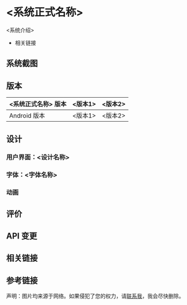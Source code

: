 <!-- 操作系统模板 -->
# <系统正式名称>

<!-- <img class="banner-img" src="<封面地址>" alt="LOGO"/> -->

<系统介绍>

- 相关链接

## 系统截图

<div class="screenshotList">
<!-- <img src="<截图地址1>" alt="<描述>" title="<描述>" loading="lazy" />
<img src="<截图地址2>" alt="<描述>" title="<描述>" loading="lazy" />
<img src="<截图地址3>" alt="<描述>" title="<描述>" loading="lazy" /> -->
</div>

## 版本

| <系统正式名称> 版本 | <版本1> | <版本2> |
| ------------------- | ------- | ------- |
| Android 版本        | <版本1> | <版本2> |

## 设计

### 用户界面：<设计名称>

### 字体：<字体名称>

### 动画

## 评价

<Score :scoreList="scoreList" />

## API 变更

## 相关链接

## 参考链接

声明：图片均来源于网络。如果侵犯了您的权力，请[联系我](mailto:jesse205@qq.com)，我会尽快删除。

<script setup>
  // 在这里添加数据即可打分
  const scoreList = [
    {
      name: "Jesse205",
      score: 0
    },
  ]

</script>
